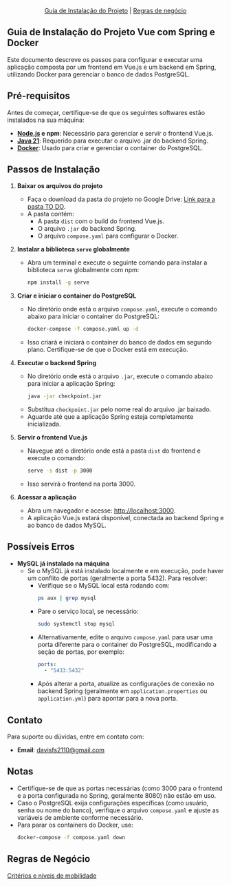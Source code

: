 <p align="center">
    <a href="#guia">Guia de Instalação do Projeto</a>  |  
    <a href="#regras--de--negocio">Regras de negócio</a>
</p>

<span id="guia">

## Guia de Instalação do Projeto Vue com Spring e Docker

Este documento descreve os passos para configurar e executar uma aplicação composta por um frontend em Vue.js e um backend em Spring, utilizando Docker para gerenciar o banco de dados PostgreSQL.

## Pré-requisitos

Antes de começar, certifique-se de que os seguintes softwares estão instalados na sua máquina:

- **[Node.js](https://nodejs.org/en/download) e npm**: Necessário para gerenciar e servir o frontend Vue.js.
- **[Java 21](https://www.azul.com/downloads/?version=java-21-lts&package=jdk#zulu)**: Requerido para executar o arquivo .jar do backend Spring.
- **[Docker](https://www.docker.com/products/docker-desktop/)**: Usado para criar e gerenciar o container do PostgreSQL.

## Passos de Instalação

1. **Baixar os arquivos do projeto**
   - Faça o download da pasta do projeto no Google Drive: [Link para a pasta TO DO]().
   - A pasta contém:
     - A pasta `dist` com o build do frontend Vue.js.
     - O arquivo `.jar` do backend Spring.
     - O arquivo `compose.yaml` para configurar o Docker.

2. **Instalar a biblioteca `serve` globalmente**
   - Abra um terminal e execute o seguinte comando para instalar a biblioteca `serve` globalmente com npm:
     ```bash
     npm install -g serve
     ```

3. **Criar e iniciar o container do PostgreSQL**
   - No diretório onde está o arquivo `compose.yaml`, execute o comando abaixo para iniciar o container do PostgreSQL:
     ```bash
     docker-compose -f compose.yaml up -d
     ```
   - Isso criará e iniciará o container do banco de dados em segundo plano. Certifique-se de que o Docker está em execução.

4. **Executar o backend Spring**
   - No diretório onde está o arquivo `.jar`, execute o comando abaixo para iniciar a aplicação Spring:
     ```bash
     java -jar checkpoint.jar
     ```
   - Substitua `checkpoint.jar` pelo nome real do arquivo .jar baixado.
   - Aguarde até que a aplicação Spring esteja completamente inicializada.

5. **Servir o frontend Vue.js**
   - Navegue até o diretório onde está a pasta `dist` do frontend e execute o comando:
     ```bash
     serve -s dist -p 3000
     ```
   - Isso servirá o frontend na porta 3000.

6. **Acessar a aplicação**
   - Abra um navegador e acesse: [http://localhost:3000](http://localhost:3000).
   - A aplicação Vue.js estará disponível, conectada ao backend Spring e ao banco de dados MySQL.

## Possíveis Erros

- **MySQL já instalado na máquina**
  - Se o MySQL já está instalado localmente e em execução, pode haver um conflito de portas (geralmente a porta 5432). Para resolver:
    - Verifique se o MySQL local está rodando com:
      ```bash
      ps aux | grep mysql
      ```
    - Pare o serviço local, se necessário:
      ```bash
      sudo systemctl stop mysql
      ```
    - Alternativamente, edite o arquivo `compose.yaml` para usar uma porta diferente para o container do PostgreSQL, modificando a seção de portas, por exemplo:
      ```yaml
      ports:
        - "5433:5432"
      ```
    - Após alterar a porta, atualize as configurações de conexão no backend Spring (geralmente em `application.properties` ou `application.yml`) para apontar para a nova porta.

## Contato

Para suporte ou dúvidas, entre em contato com:
- **Email**: davisfs2110@gmail.com

## Notas
- Certifique-se de que as portas necessárias (como 3000 para o frontend e a porta configurada no Spring, geralmente 8080) não estão em uso.
- Caso o PostgreSQL exija configurações específicas (como usuário, senha ou nome do banco), verifique o arquivo `compose.yaml` e ajuste as variáveis de ambiente conforme necessário.
- Para parar os containers do Docker, use:
  ```bash
  docker-compose -f compose.yaml down
  ```
<span id="regras--de--negocio">

## Regras de Negócio

[Critérios e níveis de mobilidade](https://drive.google.com/file/d/1IKE2cbQQ0cMa3z-ZV18vwZaXsBptKfXH/view?usp=drive_link)
